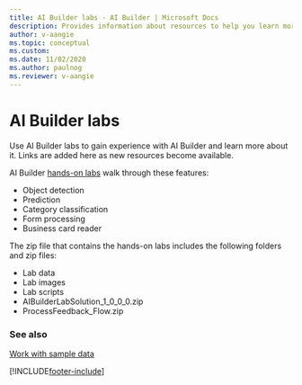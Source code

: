 ```yaml
---
title: AI Builder labs - AI Builder | Microsoft Docs
description: Provides information about resources to help you learn more about AI Builder 
author: v-aangie
ms.topic: conceptual
ms.custom:
ms.date: 11/02/2020
ms.author: paulnog
ms.reviewer: v-aangie
---
```


# AI Builder labs

Use AI Builder labs to gain experience with AI Builder and learn more about it. Links are added here as new resources become available.

AI Builder [hands-on labs](https://go.microsoft.com/fwlink/?linkid=2103171) walk through these features:

- Object detection
- Prediction
- Category classification
- Form processing
- Business card reader

The zip file that contains the hands-on labs includes the following folders and zip files:

- Lab data
- Lab images
- Lab scripts
- AIBuilderLabSolution_1_0_0_0.zip
- ProcessFeedback_Flow.zip

### See also

[Work with sample data](samples.md)


[!INCLUDE[footer-include](includes/footer-banner.md)]